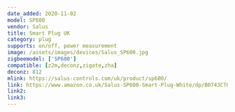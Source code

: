 ```yaml
---
date_added: 2020-11-02
model: SP600
vendor: Salus
title: Smart Plug UK
category: plug
supports: on/off, power measurement
image: /assets/images/devices/Salus_SP600.jpg
zigbeemodel: ['SP600']
compatible: [z2m,deconz,zigate,zha]
deconz: 812
mlink: https://salus-controls.com/uk/product/sp600/
link: https://www.amazon.co.uk/Salus-SP600-Smart-Plug-White/dp/B0743CTGJ6
link2: 
link3: 
---
```



